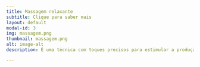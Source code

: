 ```yaml
---
title: Massagem relaxante
subtitle: Clique para saber mais
layout: default
modal-id: 3
img: massagem.png
thumbnail: massagem.png
alt: image-alt
description: É uma técnica com toques precisos para estimular a produção de hormônios responsáveis pelo relaxamento. O principal deles é a ocitocina, que diminui o estresse, combate o medo e melhora relacionamentos.

---
```

